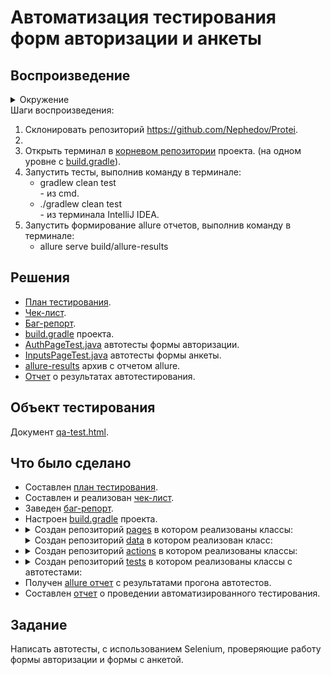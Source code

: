 <h1>Автоматизация тестирования форм авторизации и анкеты</h1>
<h2>Воспроизведение</h2>
<details><summary>Окружение</summary>
    <ul>
        <li>Windows 10 22H2 amd64</li>
        <li>JAVA_HOME - Java 11.0.21</li>
        <li>IntelliJ IDEA Community Edition 2022.2.1</li>
        <li>Gradle 7.4</li>
        <li>TestNG</li>
        <li>Selenium</li>
        <li>Allure</li>
        <li>Google Chrome 126.0.6478.62 (64 бит)</li>
        <li>GIT 2.37.2</li>
    </ul>
</details>
<div>Шаги воспроизведения:
    <ol>
        <li>Склонировать репозиторий <a href="https://github.com/Nephedov/Protei">https://github.com/Nephedov/Protei</a>.</li>
        <li></li>
        <li>Открыть терминал в <a href="./">корневом репозитории</a> проекта. (на одном уровне с <a href="./build.gradle">build.gradle</a>).</li>
        <li>Запустить тесты, выполнив команду в терминале:
            <ul>
                <li>gradlew clean test</br> - из cmd.</li>
                <li>./gradlew clean test</br> - из терминала IntelliJ IDEA.</li>
            </ul>
        <li>Запустить формирование allure отчетов, выполнив команду в терминале:
            <ul>
                <li>allure serve build/allure-results</li>
            <ul>
        </li>
    </ol>
</div>


<h2>Решения</h2>

<ul>
    <li><a href="./Plan.md">План тестирования</a>.</li>
    <li><a href="https://docs.google.com/spreadsheets/d/1q8xd6sDxd11XxgBhMsG4IvHMhhLvpTTBOh8AXMCUXPk/edit?gid=0#gid=0">Чек-лист</a>.</li>
    <li><a href="">Баг-репорт</a>.</li>
    <li><a href="./build.gradle">build.gradle</a> проекта.</li>
    <li><a href="./src/test/java/tests/AuthPageTest.java">AuthPageTest.java</a> автотесты формы авторизации.</li>
    <li><a href="./src/test/java/tests/InputsPageTest.java">InputsPageTest.java</a> автотесты формы анкеты.</li>
    <li><a href="./allure-results.zip">allure-results</a> архив с отчетом allure.</li>
    <li><a href="./Report.md">Отчет</a> о результатах автотестирования.</li>
</ul>

<h2>Объект тестирования</h2>
Документ <a href="./qa-test.html">qa-test.html</a>.

<h2>Что было сделано</h2>

<ul>
    <li>Составлен <a href="./Plan.md">план тестирования</a>.</li>
    <li>Составлен и реализован <a href="https://docs.google.com/spreadsheets/d/1q8xd6sDxd11XxgBhMsG4IvHMhhLvpTTBOh8AXMCUXPk/edit?gid=0#gid=0">чек-лист</a>.</li>
    <li>Заведен <a href="">баг-репорт</a>.</li>
    <li>Настроен <a href="./build.gradle">build.gradle</a> проекта.</li>
    <li>
        <details><summary>Создан репозиторий <a href="./src/test/java/pages/">pages</a> в котором реализованы классы:</summary>
            <ul>
                <li><a href="./src/test/java/pages/AuthPage.java">AuthPage.java</a> описывающий селекторы и методы взаимодействия со страницей авторизации.</li>
                <li><a href="">InputsPage.java</a> описывающий селекторы и методы взаимодействия со страницей анкеты.</li>
            </ul>
        </details>
    </li>
        <details><summary>Создан репозиторий <a href="./src/test/java/data/">data</a> в котором реализован класс:</summary>
            <ul>
                <li><a href="./src/test/java/data/DataGenerator.java">DataGenerator.java</a> описывающий методы получения тестовых данных.</li>
            </ul>
        </details>
    <li>
        <details><summary>Создан репозиторий <a href="./src/test/java/actions/">actions</a> в котором реализованы классы:</summary>
            <ul>
                <li><a href="./src/test/java/actions/DriverConfig.java">DriverConfig.java</a> описывающий метод с конфигурацией ChromeDriver.</li>
                <li><a href="./src/test/java/actions/CustomActions.java">CustomActions.java</a> описывающий вспомогательные методы взаимодействия с WebElement.</li>
            </ul>
        </details>
    </li>
    <li>
        <details><summary>Создан репозиторий <a href="./src/test/java/tests/">tests</a> в котором реализованы классы c автотестами:</summary>
            <ul>
                <li><a href="./src/test/java/tests/AuthPageTest.java">AuthPageTest.java</a> автотесты страницы с формой авторизации.</li>
                <li><a href="./src/test/java/tests/InputsPageTest.java">InputsPageTest.java</a> автотесты страницы с формой анкеты.</li>
            </ul>
        </details>
    </li>
    <li>Получен <a href="./allure-results.zip">allure отчет</a> с результатами прогона автотестов.</li>
    <li>Составлен <a href="./Report.md">отчет</a> о проведении автоматизированного тестирования.</li>
</ul>

<h2>Задание</h2>
Написать автотесты, с использованием Selenium, проверяющие работу формы авторизации и формы с анкетой.
